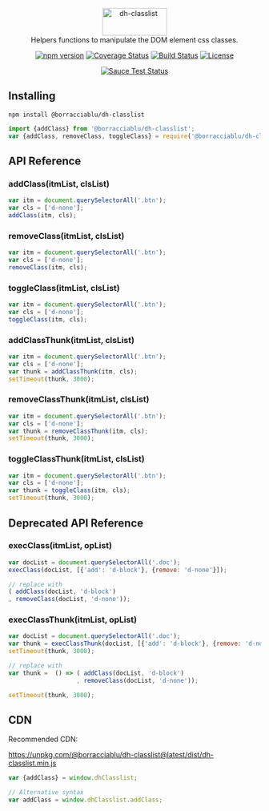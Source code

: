 <p align="center">
  <a href="https://github.com/borracciaBlu/dh-classlist/" target="_blank">
    <img src="https://user-images.githubusercontent.com/2061731/238107833-da91bee3-822e-4ca4-9fd3-8b52b4454192.svg" width="129px" height="55px" alt="dh-classlist" />
  </a>

  <br>
  <span align="center">
	Helpers functions to manipulate the DOM element css classes.
  </span>
</p>

<p dir="auto"  align="center">
    <a href="https://badge.fury.io/js/%40borracciablu%2Fdh-classlist"><img src="https://badge.fury.io/js/%40borracciablu%2Fdh-classlist.svg" alt="npm version"></a>
    <a href="https://coveralls.io/github/borracciaBlu/dh-classlist?branch=master"><img src="https://coveralls.io/repos/github/borracciaBlu/dh-classlist/badge.svg?branch=master" alt="Coverage Status"></a>
    <a href="https://github.com/borracciaBlu/dh-classlist/actions?query=workflow%3Abuild-test"><img src="https://github.com/borracciaBlu/dh-classlist/workflows/build-test/badge.svg" alt="Build Status"></a>
    <a href="https://github.com/borracciaBlu/dh-classlist/blob/master/LICENSE"><img src="https://img.shields.io/badge/License-BSD%203--Clause-blue.svg" alt="License"></a>
</p>

<p dir="auto"  align="center">
	<a href="https://saucelabs.com/u/borracciaBlu"><img src="https://saucelabs.com/browser-matrix/borracciaBlu.svg" alt="Sauce Test Status"></a>
</p>

## Installing

`npm install @borracciablu/dh-classlist`

```js
import {addClass} from '@borracciablu/dh-classlist';
var {addClass, removeClass, toggleClass} = require('@borracciablu/dh-classlist');
```

## API Reference

### addClass(itmList, clsList)
```js
var itm = document.querySelectorAll('.btn');
var cls = ['d-none'];
addClass(itm, cls);
```

### removeClass(itmList, clsList)
```js
var itm = document.querySelectorAll('.btn');
var cls = ['d-none'];
removeClass(itm, cls);
```

### toggleClass(itmList, clsList)
```js
var itm = document.querySelectorAll('.btn');
var cls = ['d-none'];
toggleClass(itm, cls);
```

### addClassThunk(itmList, clsList)
```js
var itm = document.querySelectorAll('.btn');
var cls = ['d-none'];
var thunk = addClassThunk(itm, cls);
setTimeout(thunk, 3000);
```

### removeClassThunk(itmList, clsList)
```js
var itm = document.querySelectorAll('.btn');
var cls = ['d-none'];
var thunk = removeClassThunk(itm, cls);
setTimeout(thunk, 3000);
```

### toggleClassThunk(itmList, clsList)
```js
var itm = document.querySelectorAll('.btn');
var cls = ['d-none'];
var thunk = toggleClass(itm, cls);
setTimeout(thunk, 3000);
```

## Deprecated API Reference

### execClass(itmList, opList) 

```js
var docList = document.querySelectorAll('.doc');
execClass(docList, [{'add': 'd-block'}, {remove: 'd-none'}]);

// replace with
( addClass(docList, 'd-block')
, removeClass(docList, 'd-none'));

```

### execClassThunk(itmList, opList) 

```js
var docList = document.querySelectorAll('.doc');
var thunk = execClassThunk(docList, [{'add': 'd-block'}, {remove: 'd-none'}]);
setTimeout(thunk, 3000);

// replace with
var thunk =  () => ( addClass(docList, 'd-block')
                   , removeClass(docList, 'd-none'));

setTimeout(thunk, 3000);
```

## CDN
Recommended CDN:

https://unpkg.com/@borracciablu/dh-classlist@latest/dist/dh-classlist.min.js

```js
var {addClass} = window.dhClasslist;

// Alternative syntax
var addClass = window.dhClasslist.addClass;
```
